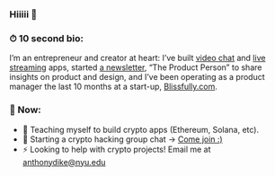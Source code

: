 ### Hiiiii 👋

### ⏱ 10 second bio:

I’m an entrepreneur and creator at heart: I’ve built [video chat](https://chatparty.co) and [live streaming](https://twitter.com/hinotehq) apps, started [a newsletter](https://theproductperson.com), “The Product Person” to share insights on product and design, and I’ve been operating as a product manager the last 10 months at a start-up, [Blissfully.com](https://blissfully.com).

### 📍 Now:

- 🌱 Teaching myself to build crypto apps (Ethereum, Solana, etc).
- 💬 Starting a crypto hacking group chat → [Come join :)](https://discord.gg/Wd8u7SDe)
- ⚡️ Looking to help with crypto projects! Email me at [anthonydike@nyu.edu](mailto:anthonydike@nyu.edu)




<!--
**antdke/antdke** is a ✨ _special_ ✨ repository because its `README.md` (this file) appears on your GitHub profile.

Here are some ideas to get you started:

- 🔭 I’m currently working on ...
- 🌱 I’m currently learning ...
- 👯 I’m looking to collaborate on ...
- 🤔 I’m looking for help with ...
- 💬 Ask me about ...
- 📫 How to reach me: ...
- 😄 Pronouns: ...
- ⚡ Fun fact: ...
-->
